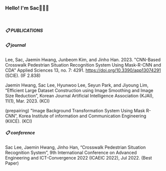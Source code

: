 <h3 font style="consolas">Hello! I'm Sac🙋🏻‍♂️</h3>
<br>


##### 📋 PUBLICATIONS


##### 📋 journal
Lee, Sac, Jaemin Hwang, Junbeom Kim, and Jinho Han. 2023. "CNN-Based Crosswalk Pedestrian Situation Recognition System Using Mask-R-CNN and CDA" Applied Sciences 13, no. 7: 4291. https://doi.org/10.3390/app13074291 (SCIE). (IF 2.838)

Jaemin Hwang, Sac Lee, Hyunwoo Lee, Seyun Park, and Jiyoung Lim, “Efficient Large Dataset Construction using Image Smoothing and Image Size Reduction”, Korean Journal Artificial Intelligence Association (KJAI), 11(1), Mar. 2023. (KCI)

(prepairing) "Image Background Transformation System Using Mask R-CNN”, Korea Institute of information and Communication Engineering (KIICE). (KCI)

##### 📋 conference
Sac Lee, Jaemin Hwang, Jinho Han, “Crosswalk Pedestrian Situation Recognition System”, 9th International Conference on Advanced Engineering and ICT-Convergence 2022 (ICAEIC 2022), Jul 2022. (Best Paper)
